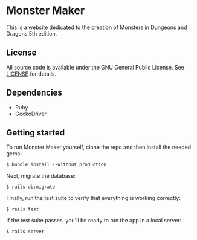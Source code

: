 # Monster Maker

This is a website dedicated to the creation of Monsters in Dungeons and Dragons 5th edition.

## License

All source code is available under the GNU General Public License. See [LICENSE](LICENSE) for details.

## Dependencies

* Ruby
* GeckoDriver 

## Getting started

To run Monster Maker yourself, clone the repo and then install the needed gems:
```
$ bundle install --without production
```
Next, migrate the database:
```
$ rails db:migrate
```
Finally, run the test suite to verify that everything is working correctly:
```
$ rails test
```
If the test suite passes, you'll be ready to run the app in a local server:
```
$ rails server
```

<!--
This README would normally document whatever steps are necessary to get the
application up and running.

Things you may want to cover:

* Ruby version

* System dependencies

* Configuration

* Database creation

* Database initialization

* How to run the test suite

* Services (job queues, cache servers, search engines, etc.)

* Deployment instructions

* ...
-->

